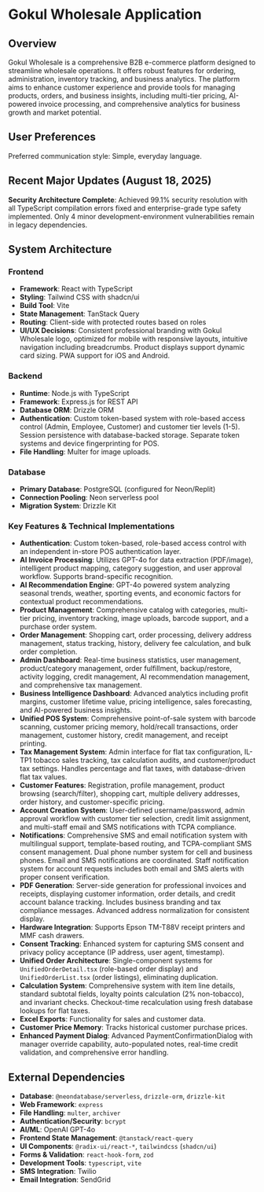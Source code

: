 # Gokul Wholesale Application

## Overview
Gokul Wholesale is a comprehensive B2B e-commerce platform designed to streamline wholesale operations. It offers robust features for ordering, administration, inventory tracking, and business analytics. The platform aims to enhance customer experience and provide tools for managing products, orders, and business insights, including multi-tier pricing, AI-powered invoice processing, and comprehensive analytics for business growth and market potential.

## User Preferences
Preferred communication style: Simple, everyday language.

## Recent Major Updates (August 18, 2025)
**Security Architecture Complete**: Achieved 99.1% security resolution with all TypeScript compilation errors fixed and enterprise-grade type safety implemented. Only 4 minor development-environment vulnerabilities remain in legacy dependencies.

## System Architecture

### Frontend
- **Framework**: React with TypeScript
- **Styling**: Tailwind CSS with shadcn/ui
- **Build Tool**: Vite
- **State Management**: TanStack Query
- **Routing**: Client-side with protected routes based on roles
- **UI/UX Decisions**: Consistent professional branding with Gokul Wholesale logo, optimized for mobile with responsive layouts, intuitive navigation including breadcrumbs. Product displays support dynamic card sizing. PWA support for iOS and Android.

### Backend
- **Runtime**: Node.js with TypeScript
- **Framework**: Express.js for REST API
- **Database ORM**: Drizzle ORM
- **Authentication**: Custom token-based system with role-based access control (Admin, Employee, Customer) and customer tier levels (1-5). Session persistence with database-backed storage. Separate token systems and device fingerprinting for POS.
- **File Handling**: Multer for image uploads.

### Database
- **Primary Database**: PostgreSQL (configured for Neon/Replit)
- **Connection Pooling**: Neon serverless pool
- **Migration System**: Drizzle Kit

### Key Features & Technical Implementations
- **Authentication**: Custom token-based, role-based access control with an independent in-store POS authentication layer.
- **AI Invoice Processing**: Utilizes GPT-4o for data extraction (PDF/image), intelligent product mapping, category suggestion, and user approval workflow. Supports brand-specific recognition.
- **AI Recommendation Engine**: GPT-4o powered system analyzing seasonal trends, weather, sporting events, and economic factors for contextual product recommendations.
- **Product Management**: Comprehensive catalog with categories, multi-tier pricing, inventory tracking, image uploads, barcode support, and a purchase order system.
- **Order Management**: Shopping cart, order processing, delivery address management, status tracking, history, delivery fee calculation, and bulk order completion.
- **Admin Dashboard**: Real-time business statistics, user management, product/category management, order fulfillment, backup/restore, activity logging, credit management, AI recommendation management, and comprehensive tax management.
- **Business Intelligence Dashboard**: Advanced analytics including profit margins, customer lifetime value, pricing intelligence, sales forecasting, and AI-powered business insights.
- **Unified POS System**: Comprehensive point-of-sale system with barcode scanning, customer pricing memory, hold/recall transactions, order management, customer history, credit management, and receipt printing.
- **Tax Management System**: Admin interface for flat tax configuration, IL-TP1 tobacco sales tracking, tax calculation audits, and customer/product tax settings. Handles percentage and flat taxes, with database-driven flat tax values.
- **Customer Features**: Registration, profile management, product browsing (search/filter), shopping cart, multiple delivery addresses, order history, and customer-specific pricing.
- **Account Creation System**: User-defined username/password, admin approval workflow with customer tier selection, credit limit assignment, and multi-staff email and SMS notifications with TCPA compliance.
- **Notifications**: Comprehensive SMS and email notification system with multilingual support, template-based routing, and TCPA-compliant SMS consent management. Dual phone number system for cell and business phones. Email and SMS notifications are coordinated. Staff notification system for account requests includes both email and SMS alerts with proper consent verification.
- **PDF Generation**: Server-side generation for professional invoices and receipts, displaying customer information, order details, and credit account balance tracking. Includes business branding and tax compliance messages. Advanced address normalization for consistent display.
- **Hardware Integration**: Supports Epson TM-T88V receipt printers and MMF cash drawers.
- **Consent Tracking**: Enhanced system for capturing SMS consent and privacy policy acceptance (IP address, user agent, timestamp).
- **Unified Order Architecture**: Single-component systems for `UnifiedOrderDetail.tsx` (role-based order display) and `UnifiedOrderList.tsx` (order listings), eliminating duplication.
- **Calculation System**: Comprehensive system with item line details, standard subtotal fields, loyalty points calculation (2% non-tobacco), and invariant checks. Checkout-time recalculation using fresh database lookups for flat taxes.
- **Excel Exports**: Functionality for sales and customer data.
- **Customer Price Memory**: Tracks historical customer purchase prices.
- **Enhanced Payment Dialog**: Advanced PaymentConfirmationDialog with manager override capability, auto-populated notes, real-time credit validation, and comprehensive error handling.

## External Dependencies

- **Database**: `@neondatabase/serverless`, `drizzle-orm`, `drizzle-kit`
- **Web Framework**: `express`
- **File Handling**: `multer`, `archiver`
- **Authentication/Security**: `bcrypt`
- **AI/ML**: OpenAI GPT-4o
- **Frontend State Management**: `@tanstack/react-query`
- **UI Components**: `@radix-ui/react-*`, `tailwindcss` (`shadcn/ui`)
- **Forms & Validation**: `react-hook-form`, `zod`
- **Development Tools**: `typescript`, `vite`
- **SMS Integration**: Twilio
- **Email Integration**: SendGrid